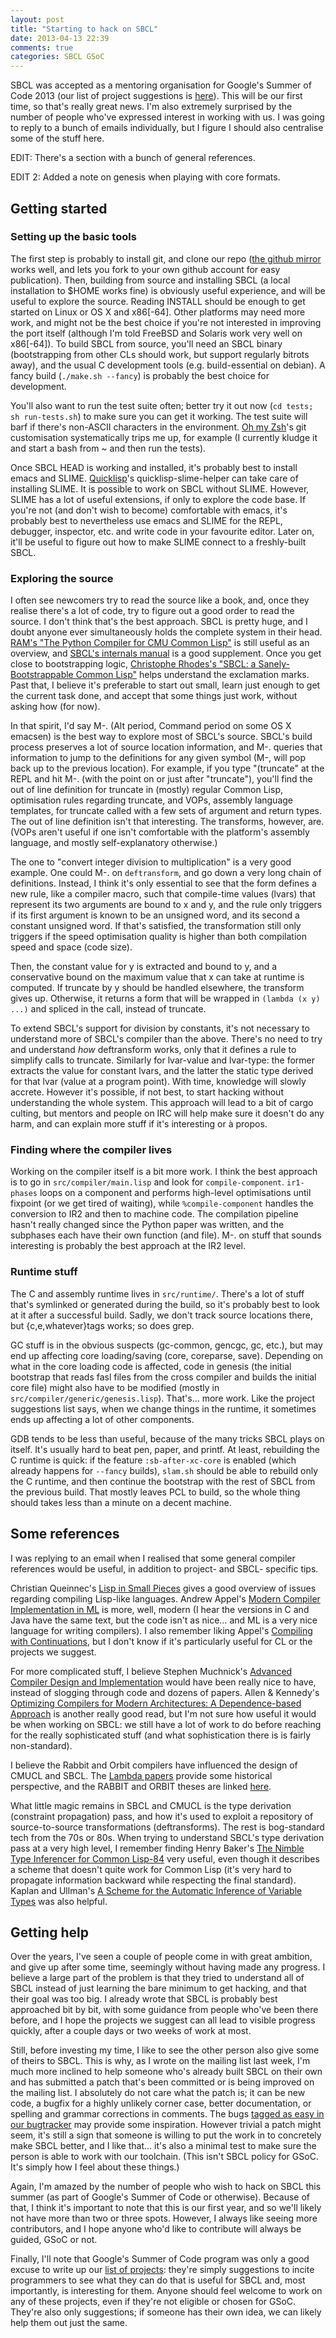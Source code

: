 ```yaml
---
layout: post
title: "Starting to hack on SBCL"
date: 2013-04-13 22:39
comments: true
categories: SBCL GSoC
---
```


SBCL was accepted as a mentoring organisation for Google's Summer of
Code 2013 (our list of project suggestions is
[here](http://www.sbcl.org/gsoc2013/ideas)).  This will be our first
time, so that's really great news.  I'm also extremely surprised by
the number of people who've expressed interest in working with us.  I
was going to reply to a bunch of emails individually, but I figure I
should also centralise some of the stuff here.

EDIT: There's a section with a bunch of general references.

EDIT 2: Added a note on genesis when playing with core formats.

Getting started
---------------

### Setting up the basic tools

The first step is probably to install git, and clone our repo
([the github mirror](https://github.com/sbcl/sbcl) works well, and
lets you fork to your own github account for easy publication).  Then,
building from source and installing SBCL (a local installation to
$HOME works fine) is obviously useful experience, and will be useful
to explore the source.  Reading INSTALL should be enough to get
started on Linux or OS X and x86[-64].  Other platforms may need more
work, and might not be the best choice if you're not interested in
improving the port itself (although I'm told FreeBSD and Solaris work
very well on x86[-64]).  To build SBCL from source, you'll need an
SBCL binary (bootstrapping from other CLs should work, but support
regularly bitrots away), and the usual C development tools
(e.g. build-essential on debian).  A fancy build (`./make.sh --fancy`)
is probably the best choice for development.

You'll also want to run the test suite often; better try it out now
(`cd tests; sh run-tests.sh`) to make sure you can get it working.
The test suite will barf if there's non-ASCII characters in the
environment.  [Oh my Zsh](https://github.com/robbyrussell/oh-my-zsh)'s
git customisation systematically trips me up, for example (I currently
kludge it and start a bash from ~ and then run the tests).

Once SBCL HEAD is working and installed, it's probably best to install
emacs and SLIME.  [Quicklisp](http://www.quicklisp.org/beta/)'s
quicklisp-slime-helper can take care of installing SLIME.  It is
possible to work on SBCL without SLIME.  However, SLIME has a lot of
useful extensions, if only to explore the code base.  If you're not
(and don't wish to become) comfortable with emacs, it's probably best
to nevertheless use emacs and SLIME for the REPL, debugger, inspector,
etc. and write code in your favourite editor.  Later on, it'll be
useful to figure out how to make SLIME connect to a freshly-built
SBCL.

### Exploring the source

I often see newcomers try to read the source like a book, and, once
they realise there's a lot of code, try to figure out a good order to
read the source.  I don't think that's the best approach.  SBCL is
pretty huge, and I doubt anyone ever simultaneously holds the complete
system in their head.
[RAM's "The Python Compiler for CMU Common Lisp"](http://www.cs.cmu.edu/~ram/pub/lfp.ps)
is still useful as an overview, and
[SBCL's internals manual](http://www.sbcl.org/sbcl-internals/) is a
good supplement.  Once you get close to bootstrapping logic,
[Christophe Rhodes's "SBCL: a Sanely-Bootstrappable Common Lisp"](http://www.doc.gold.ac.uk/~mas01cr/papers/s32008/sbcl.pdf)
helps understand the exclamation marks.  Past that, I believe it's
preferable to start out small, learn just enough to get the current
task done, and accept that some things just work, without asking how
(for now).

In that spirit, I'd say M-. (Alt period, Command period on some OS X
emacsen) is the best way to explore most of SBCL's source.  SBCL's
build process preserves a lot of source location information, and
M-. queries that information to jump to the definitions for any given
symbol (M-, will pop back up to the previous location).  For example,
if you type "(truncate" at the REPL and hit M-. (with the point on or
just after "truncate"), you'll find the out of line definition for
truncate in (mostly) regular Common Lisp, optimisation rules regarding
truncate, and VOPs, assembly language templates, for truncate called
with a few sets of argument and return types.  The out of line
definition isn't that interesting.  The transforms, however, are.
(VOPs aren't useful if one isn't comfortable with the platform's
assembly language, and mostly self-explanatory otherwise.)

The one to "convert integer division to multiplication" is a very good
example.  One could M-. on `deftransform`, and go down a very long
chain of definitions.  Instead, I think it's only essential to see
that the form defines a new rule, like a compiler macro, such that
compile-time values (lvars) that represent its two arguments are bound
to x and y, and the rule only triggers if its first argument is known
to be an unsigned word, and its second a constant unsigned word.  If
that's satisfied, the transformation still only triggers if the speed
optimisation quality is higher than both compilation speed and space
(code size).

Then, the constant value for y is extracted and bound to y, and a
conservative bound on the maximum value that x can take at runtime is
computed.  If truncate by y should be handled elsewhere, the transform
gives up.  Otherwise, it returns a form that will be wrapped in
`(lambda (x y) ...)` and spliced in the call, instead of truncate.

To extend SBCL's support for division by constants, it's not necessary
to understand more of SBCL's compiler than the above.  There's no need
to try and understand *how* deftransform works, only that it defines a
rule to simplify calls to truncate.  Similarly for lvar-value and
lvar-type: the former extracts the value for constant lvars, and the
latter the static type derived for that lvar (value at a program
point).  With time, knowledge will slowly accrete.  However it's
possible, if not best, to start hacking without understanding the
whole system.  This approach will lead to a bit of cargo culting, but
mentors and people on IRC will help make sure it doesn't do any harm,
and can explain more stuff if it's interesting or à propos.

### Finding where the compiler lives

Working on the compiler itself is a bit more work.  I think the best
approach is to go in `src/compiler/main.lisp` and look for
`compile-component`.  `ir1-phases` loops on a component and performs
high-level optimisations until fixpoint (or we get tired of waiting),
while `%compile-component` handles the conversion to IR2 and then to
machine code.  The compilation pipeline hasn't really changed since
the Python paper was written, and the subphases each have their own
function (and file).  M-. on stuff that sounds interesting is probably
the best approach at the IR2 level.

### Runtime stuff

The C and assembly runtime lives in `src/runtime/`.  There's a lot of
stuff that's symlinked or generated during the build, so it's probably
best to look at it after a successful build.  Sadly, we don't track
source locations there, but {c,e,whatever}tags works; so does grep.

GC stuff is in the obvious suspects (gc-common, gencgc, gc, etc.), but
may end up affecting core loading/saving (core, coreparse, save).
Depending on what in the core loading code is affected, code in
genesis (the initial bootstrap that reads fasl files from the cross
compiler and builds the initial core file) might also have to be
modified (mostly in `src/compiler/generic/genesis.lisp`).  That's…
more work.  Like the project suggestions list says, when we change
things in the runtime, it sometimes ends up affecting a lot of other
components.

GDB tends to be less than useful, because of the many tricks SBCL
plays on itself.  It's usually hard to beat pen, paper, and printf.
At least, rebuilding the C runtime is quick: if the feature
`:sb-after-xc-core` is enabled (which already happens for `--fancy`
builds), `slam.sh` should be able to rebuild only the C runtime, and
then continue the bootstrap with the rest of SBCL from the previous
build.  That mostly leaves PCL to build, so the whole thing should
takes less than a minute on a decent machine.

Some references
---------------

I was replying to an email when I realised that some general compiler
references would be useful, in addition to project- and SBCL- specific
tips.

Christian Queinnec's
[Lisp in Small Pieces](http://pagesperso-systeme.lip6.fr/Christian.Queinnec/WWW/LiSP.html)
gives a good overview of issues regarding compiling Lisp-like
languages.  Andrew Appel's
[Modern Compiler Implementation in ML](http://www.cs.princeton.edu/~appel/modern/ml/)
is more, well, modern (I hear the versions in C and Java have the same
text, but the code isn't as nice… and ML is a very nice language for
writing compilers).  I also remember liking Appel's
[Compiling with Continuations](http://www.amazon.ca/Compiling-Continuations-Andrew-W-Appel/dp/052103311X),
but I don't know if it's particularly useful for CL or the projects we
suggest.

For more complicated stuff, I believe Stephen Muchnick's
[Advanced Compiler Design and Implementation](http://www.amazon.com/Advanced-Compiler-Design-Implementation-Muchnick/dp/1558603204)
would have been really nice to have, instead of slogging through code
and dozens of papers.  Allen & Kennedy's
[Optimizing Compilers for Modern Architectures: A Dependence-based Approach](http://www.amazon.ca/Optimizing-Compilers-Modern-Architectures-Dependence-based/dp/1558602860)
is another really good read, but I'm not sure how useful it would be
when working on SBCL: we still have a lot of work to do before
reaching for the really sophisticated stuff (and what sophistication
there is is fairly non-standard).

I believe the Rabbit and Orbit compilers have influenced the design of
CMUCL and SBCL.  The
[Lambda papers](http://library.readscheme.org/page1.html) provide some
historical perspective, and the RABBIT and ORBIT theses are linked
[here](http://library.readscheme.org/page8.html). 

What little magic remains in SBCL and CMUCL is the type derivation
(constraint propagation) pass, and how it's used to exploit a
repository of source-to-source transformations (deftransforms).  The
rest is bog-standard tech from the 70s or 80s.  When trying to
understand SBCL's type derivation pass at a very high level, I
remember finding Henry Baker's
[The Nimble Type Inferencer for Common Lisp-84](http://home.pipeline.com/~hbaker1/TInference.html)
very useful, even though it describes a scheme that doesn't quite work
for Common Lisp (it's very hard to propagate information backward
while respecting the final standard).  Kaplan and Ullman's
[A Scheme for the Automatic Inference of Variable Types](http://pdf.aminer.org/000/546/423/a_general_scheme_for_the_automatic_inference_of_variable_types.pdf)
was also helpful.

Getting help
------------

Over the years, I've seen a couple of people come in with great
ambition, and give up after some time, seemingly without having made
any progress.  I believe a large part of the problem is that they
tried to understand all of SBCL instead of just learning the bare
minimum to get hacking, and that their goal was too big.  I already
wrote that SBCL is probably best approached bit by bit, with some
guidance from people who've been there before, and I hope the projects
we suggest can all lead to visible progress quickly, after a couple
days or two weeks of work at most.

Still, before investing my time, I like to see the other person also
give some of theirs to SBCL.  This is why, as I wrote on the mailing
list last week, I'm much more inclined to help someone who's already
built SBCL on their own and has submitted a patch that's been
committed or is being improved on the mailing list.  I absolutely do
not care what the patch is; it can be new code, a bugfix for a highly
unlikely corner case, better documentation, or spelling and grammar
corrections in comments.  The bugs
[tagged as easy in our bugtracker](https://bugs.launchpad.net/sbcl/+bugs?field.tag=easy)
may provide some inspiration.  However trivial a patch might seem,
it's still a sign that someone is willing to put the work in to
concretely make SBCL better, and I like that… it's also a minimal test
to make sure the person is able to work with our toolchain.  (This
isn't SBCL policy for GSoC.  It's simply how I feel about these
things.)

Again, I'm amazed by the number of people who wish to hack on SBCL
this summer (as part of Google's Summer of Code or otherwise).
Because of that, I think it's important to note that this is our first
year, and so we'll likely not have more than two or three spots.
However, I always like seeing more contributors, and I hope anyone
who'd like to contribute will always be guided, GSoC or not.

Finally, I'll note that Google's Summer of Code program was only a
good excuse to write up our
[list of projects](http://www.sbcl.org/gsoc2013/ideas/): they're
simply suggestions to incite programmers to see what they can do that
is useful for SBCL and, most importantly, is interesting for them.
Anyone should feel welcome to work on any of these projects, even if
they're not eligible or chosen for GSoC.  They're also only
suggestions; if someone has their own idea, we can likely help them
out just the same.
